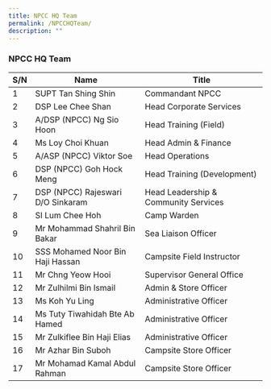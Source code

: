 ```yaml
---
title: NPCC HQ Team
permalink: /NPCCHQTeam/
description: ""
---
```

### NPCC HQ Team



| S/N | Name | Title |
| -------- | -------- | -------- |
| 1     | SUPT Tan Shing Shin     | Commandant NPCC     |
| 2     | DSP Lee Chee Shan     | Head Corporate Services     |
| 3     | A/DSP (NPCC) Ng Sio Hoon     | Head Training (Field)     |
| 4     | Ms Loy Choi Khuan     | Head Admin & Finance     |
| 5     | A/ASP (NPCC) Viktor Soe     | Head Operations     |
| 6     | DSP (NPCC) Goh Hock Meng     | Head Training (Development)     |
| 7     | DSP (NPCC) Rajeswari D/O Sinkaram     | Head Leadership & Community Services     |
| 8     | SI Lum Chee Hoh     | Camp Warden     |
| 9     | Mr Mohammad Shahril Bin Bakar     | Sea Liaison Officer     |
| 10     | SSS Mohamed Noor Bin Haji Hassan     | Campsite Field Instructor     |
| 11     | Mr Chng Yeow Hooi     | Supervisor General Office     |
| 12     | Mr Zulhilmi Bin Ismail     | Admin & Store Officer     |
| 13     | Ms Koh Yu Ling     | Administrative Officer     |
| 14     | Ms Tuty Tiwahidah Bte Ab Hamed     | Administrative Officer     |
| 15     | Mr Zulkiflee Bin Haji Elias     | Administrative Officer     |
| 16     | Mr Azhar Bin Suboh     | Campsite Store Officer     |
| 17     | Mr Mohamad Kamal Abdul Rahman     | Campsite Store Officer     |